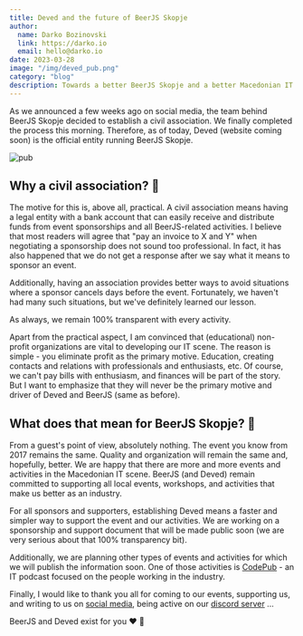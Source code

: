 ```yaml
---
title: Deved and the future of BeerJS Skopje
author:
  name: Darko Bozinovski
  link: https://darko.io
  email: hello@darko.io
date: 2023-03-28
image: "/img/deved_pub.png"
category: "blog"
description: Towards a better BeerJS Skopje and a better Macedonian IT scene 🍻
---
```


As we announced a few weeks ago on social media, the team behind BeerJS Skopje decided to establish a civil association.
We finally completed the process this morning. Therefore, as of today, Deved (website coming soon) is the official
entity running BeerJS Skopje.

![pub](/img/deved_pub.png)

## Why a civil association? 🤔

The motive for this is, above all, practical. A civil association means having a legal entity with a bank account that
can easily receive and distribute funds from event sponsorships and all BeerJS-related activities. I believe that most
readers will agree that "pay an invoice to X and Y" when negotiating a sponsorship does not sound too professional. In
fact, it has also happened that we do not get a response after we say what it means to sponsor an event.

Additionally, having an association provides better ways to avoid situations where a sponsor cancels days before the
event. Fortunately, we haven't had many such situations, but we've definitely learned our lesson.

As always, we remain 100% transparent with every activity.

Apart from the practical aspect, I am convinced that (educational) non-profit organizations are vital to developing our
IT scene. The reason is simple - you eliminate profit as the primary motive. Education, creating contacts and relations
with professionals and enthusiasts, etc. Of course, we can't pay bills with enthusiasm, and finances will be part of the
story. But I want to emphasize that they will never be the primary motive and driver of Deved and BeerJS (same as
before).

## What does that mean for BeerJS Skopje? 🤔

From a guest's point of view, absolutely nothing. The event you know from 2017 remains the same. Quality and
organization will remain the same and, hopefully, better. We are happy that there are more and more events and
activities in the Macedonian IT scene. BeerJS (and Deved) remain committed to supporting all local events, workshops,
and activities that make us better as an industry.

For all sponsors and supporters, establishing Deved means a faster and simpler way to support the event and our
activities. We are working on a sponsorship and support document that will be made public soon (we are very serious
about that 100% transparency bit).

Additionally, we are planning other types of events and activities for which we will publish the information soon. One
of those activities is [CodePub](https://codepub.dev) - an IT podcast focused on the people working in the industry.

Finally, I would like to thank you all for coming to our events, supporting us, and writing to us on
[social media](/contact), being active on our [discord server](https://discord.gg/KFwsH7jc) ...

BeerJS and Deved exist for you ❤️ 🍻
